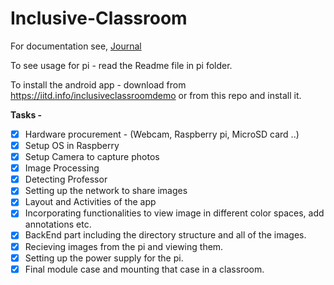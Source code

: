 # Inclusive-Classroom

For documentation see, [Journal](https://github.com/harshitjain1371999/Inclusive-Classroom/blob/master/Journal.md)

To see usage for pi - read the Readme file in pi folder.

To install the android app - download from https://iitd.info/inclusiveclassroomdemo or from this repo and install it.

**Tasks -**

- [x] Hardware procurement - (Webcam, Raspberry pi, MicroSD card ..)
- [x] Setup OS in Raspberry
- [x] Setup Camera to capture photos
- [x] Image Processing
- [x] Detecting Professor
- [x] Setting up the network to share images
- [x] Layout and Activities of the app
- [x] Incorporating functionalities to view image in different color spaces, add annotations etc.
- [x] BackEnd part including the directory structure and all of the images.
- [x] Recieving images from the pi and viewing them.
- [x] Setting up the power supply for the pi.
- [x] Final module case and mounting that case in a classroom.
